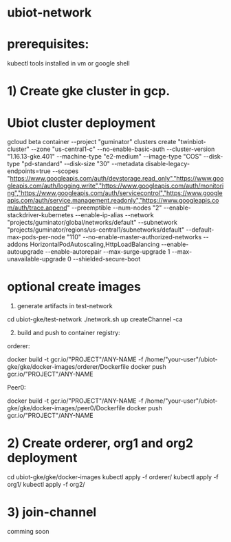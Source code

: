 
# ubiot-network

# prerequisites:

kubectl tools installed in vm or google shell


# 1) Create gke cluster in gcp.

# Ubiot cluster deployment


gcloud beta container --project "guminator" clusters create "twinbiot-cluster" --zone "us-central1-c" --no-enable-basic-auth --cluster-version "1.16.13-gke.401" --machine-type "e2-medium" --image-type "COS" --disk-type "pd-standard" --disk-size "30" --metadata disable-legacy-endpoints=true --scopes "https://www.googleapis.com/auth/devstorage.read_only","https://www.googleapis.com/auth/logging.write","https://www.googleapis.com/auth/monitoring","https://www.googleapis.com/auth/servicecontrol","https://www.googleapis.com/auth/service.management.readonly","https://www.googleapis.com/auth/trace.append" --preemptible --num-nodes "2" --enable-stackdriver-kubernetes --enable-ip-alias --network "projects/guminator/global/networks/default" --subnetwork "projects/guminator/regions/us-central1/subnetworks/default" --default-max-pods-per-node "110" --no-enable-master-authorized-networks --addons HorizontalPodAutoscaling,HttpLoadBalancing --enable-autoupgrade --enable-autorepair --max-surge-upgrade 1 --max-unavailable-upgrade 0 --shielded-secure-boot


# optional create images 

1)  generate artifacts in test-network

cd ubiot-gke/test-network
./network.sh up createChannel -ca

2) build and push to container registry:

orderer:

docker build -t  gcr.io/"PROJECT"/ANY-NAME -f  /home/"your-user"/ubiot-gke/gke/docker-images/orderer/Dockerfile
docker push gcr.io/"PROJECT"/ANY-NAME

Peer0: 

docker build -t  gcr.io/"PROJECT"/ANY-NAME -f  /home/"your-user"/ubiot-gke/gke/docker-images/peer0/Dockerfile
docker push gcr.io/"PROJECT"/ANY-NAME

# 2) Create orderer, org1 and org2 deployment

cd ubiot-gke/gke/docker-images 
kubectl apply -f orderer/
kubectl apply -f org1/
kubectl apply -f org2/


# 3)  join-channel

comming soon

